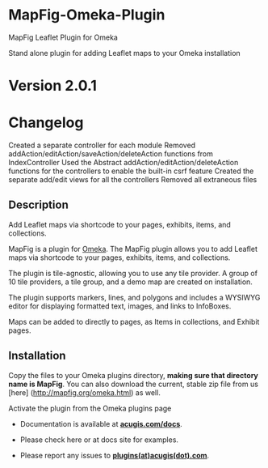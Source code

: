 # MapFig-Omeka-Plugin

MapFig Leaflet Plugin for Omeka

Stand alone plugin for adding Leaflet maps to your Omeka installation
# Version 2.0.1

# Changelog

Created a separate controller for each module
Removed addAction/editAction/saveAction/deleteAction functions from IndexController
Used the Abstract addAction/editAction/deleteAction functions for the controllers to enable the built-in csrf feature
Created the separate add/edit views for all the controllers
Removed all extraneous files

## Description

Add Leaflet maps via shortcode to your pages, exhibits, items, and collections.

MapFig is a plugin for [Omeka](http://omeka.org/). The MapFig plugin allows you to add Leaflet maps via shortcode to your pages, exhibits, items, and collections.

The plugin is tile-agnostic, allowing you to use any tile provider.  A group of 10 tile providers, a tile group, and a demo map are created on installation.

The plugin supports markers, lines, and polygons and includes a WYSIWYG editor for displaying formatted text, images, and links to InfoBoxes. 

Maps can be added to directly to pages, as Items in collections, and Exhibit pages.

## Installation

Copy the files to your Omeka plugins directory, <b>making sure that directory name is MapFig</b>.  You can also download the current, stable zip file from us [here] (http://mapfig.org/omeka.html) as well. 

Activate the plugin from the Omeka plugins page

  - Documentation is available at **[acugis.com/docs](https://www.acugis.com/docs/omeka-leaflet-plugin/)**.

  - Please check here or at docs site for examples.
  
  - Please report any issues to **[plugins(at)acugis(dot).com](mailto:plugins@acugis.com)**.
 
  
  

